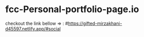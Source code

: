 # fcc-Personal-portfolio-page.io

checkout the link bellow => :
#https://gifted-mirzakhani-d45597.netlify.app/#social
